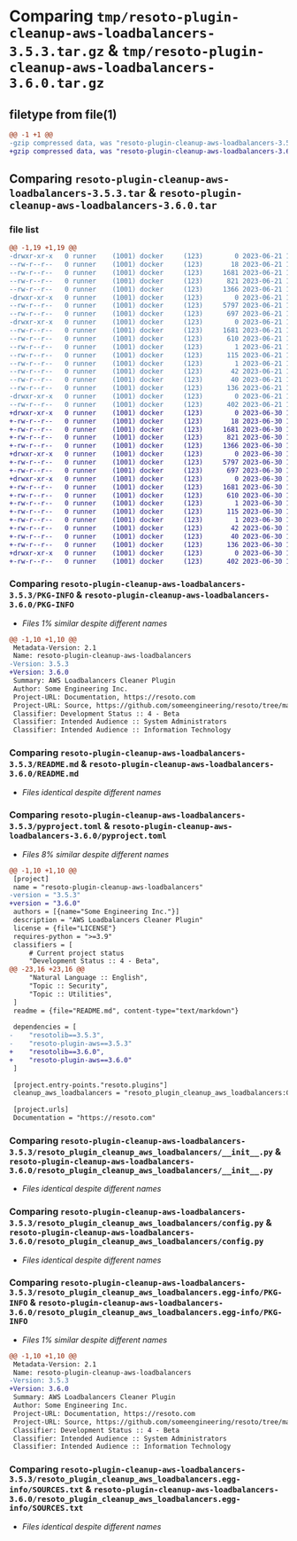 # Comparing `tmp/resoto-plugin-cleanup-aws-loadbalancers-3.5.3.tar.gz` & `tmp/resoto-plugin-cleanup-aws-loadbalancers-3.6.0.tar.gz`

## filetype from file(1)

```diff
@@ -1 +1 @@
-gzip compressed data, was "resoto-plugin-cleanup-aws-loadbalancers-3.5.3.tar", last modified: Wed Jun 21 14:25:55 2023, max compression
+gzip compressed data, was "resoto-plugin-cleanup-aws-loadbalancers-3.6.0.tar", last modified: Fri Jun 30 19:23:32 2023, max compression
```

## Comparing `resoto-plugin-cleanup-aws-loadbalancers-3.5.3.tar` & `resoto-plugin-cleanup-aws-loadbalancers-3.6.0.tar`

### file list

```diff
@@ -1,19 +1,19 @@
-drwxr-xr-x   0 runner    (1001) docker     (123)        0 2023-06-21 14:25:55.774387 resoto-plugin-cleanup-aws-loadbalancers-3.5.3/
--rw-r--r--   0 runner    (1001) docker     (123)       18 2023-06-21 14:22:49.000000 resoto-plugin-cleanup-aws-loadbalancers-3.5.3/MANIFEST.in
--rw-r--r--   0 runner    (1001) docker     (123)     1681 2023-06-21 14:25:55.774387 resoto-plugin-cleanup-aws-loadbalancers-3.5.3/PKG-INFO
--rw-r--r--   0 runner    (1001) docker     (123)      821 2023-06-21 14:22:49.000000 resoto-plugin-cleanup-aws-loadbalancers-3.5.3/README.md
--rw-r--r--   0 runner    (1001) docker     (123)     1366 2023-06-21 14:22:49.000000 resoto-plugin-cleanup-aws-loadbalancers-3.5.3/pyproject.toml
-drwxr-xr-x   0 runner    (1001) docker     (123)        0 2023-06-21 14:25:55.770388 resoto-plugin-cleanup-aws-loadbalancers-3.5.3/resoto_plugin_cleanup_aws_loadbalancers/
--rw-r--r--   0 runner    (1001) docker     (123)     5797 2023-06-21 14:22:49.000000 resoto-plugin-cleanup-aws-loadbalancers-3.5.3/resoto_plugin_cleanup_aws_loadbalancers/__init__.py
--rw-r--r--   0 runner    (1001) docker     (123)      697 2023-06-21 14:22:49.000000 resoto-plugin-cleanup-aws-loadbalancers-3.5.3/resoto_plugin_cleanup_aws_loadbalancers/config.py
-drwxr-xr-x   0 runner    (1001) docker     (123)        0 2023-06-21 14:25:55.774387 resoto-plugin-cleanup-aws-loadbalancers-3.5.3/resoto_plugin_cleanup_aws_loadbalancers.egg-info/
--rw-r--r--   0 runner    (1001) docker     (123)     1681 2023-06-21 14:25:55.000000 resoto-plugin-cleanup-aws-loadbalancers-3.5.3/resoto_plugin_cleanup_aws_loadbalancers.egg-info/PKG-INFO
--rw-r--r--   0 runner    (1001) docker     (123)      610 2023-06-21 14:25:55.000000 resoto-plugin-cleanup-aws-loadbalancers-3.5.3/resoto_plugin_cleanup_aws_loadbalancers.egg-info/SOURCES.txt
--rw-r--r--   0 runner    (1001) docker     (123)        1 2023-06-21 14:25:55.000000 resoto-plugin-cleanup-aws-loadbalancers-3.5.3/resoto_plugin_cleanup_aws_loadbalancers.egg-info/dependency_links.txt
--rw-r--r--   0 runner    (1001) docker     (123)      115 2023-06-21 14:25:55.000000 resoto-plugin-cleanup-aws-loadbalancers-3.5.3/resoto_plugin_cleanup_aws_loadbalancers.egg-info/entry_points.txt
--rw-r--r--   0 runner    (1001) docker     (123)        1 2023-06-21 14:24:07.000000 resoto-plugin-cleanup-aws-loadbalancers-3.5.3/resoto_plugin_cleanup_aws_loadbalancers.egg-info/not-zip-safe
--rw-r--r--   0 runner    (1001) docker     (123)       42 2023-06-21 14:25:55.000000 resoto-plugin-cleanup-aws-loadbalancers-3.5.3/resoto_plugin_cleanup_aws_loadbalancers.egg-info/requires.txt
--rw-r--r--   0 runner    (1001) docker     (123)       40 2023-06-21 14:25:55.000000 resoto-plugin-cleanup-aws-loadbalancers-3.5.3/resoto_plugin_cleanup_aws_loadbalancers.egg-info/top_level.txt
--rw-r--r--   0 runner    (1001) docker     (123)      136 2023-06-21 14:25:55.774387 resoto-plugin-cleanup-aws-loadbalancers-3.5.3/setup.cfg
-drwxr-xr-x   0 runner    (1001) docker     (123)        0 2023-06-21 14:25:55.774387 resoto-plugin-cleanup-aws-loadbalancers-3.5.3/test/
--rw-r--r--   0 runner    (1001) docker     (123)      402 2023-06-21 14:22:49.000000 resoto-plugin-cleanup-aws-loadbalancers-3.5.3/test/test_config.py
+drwxr-xr-x   0 runner    (1001) docker     (123)        0 2023-06-30 19:23:32.497486 resoto-plugin-cleanup-aws-loadbalancers-3.6.0/
+-rw-r--r--   0 runner    (1001) docker     (123)       18 2023-06-30 19:19:44.000000 resoto-plugin-cleanup-aws-loadbalancers-3.6.0/MANIFEST.in
+-rw-r--r--   0 runner    (1001) docker     (123)     1681 2023-06-30 19:23:32.497486 resoto-plugin-cleanup-aws-loadbalancers-3.6.0/PKG-INFO
+-rw-r--r--   0 runner    (1001) docker     (123)      821 2023-06-30 19:19:44.000000 resoto-plugin-cleanup-aws-loadbalancers-3.6.0/README.md
+-rw-r--r--   0 runner    (1001) docker     (123)     1366 2023-06-30 19:19:44.000000 resoto-plugin-cleanup-aws-loadbalancers-3.6.0/pyproject.toml
+drwxr-xr-x   0 runner    (1001) docker     (123)        0 2023-06-30 19:23:32.497486 resoto-plugin-cleanup-aws-loadbalancers-3.6.0/resoto_plugin_cleanup_aws_loadbalancers/
+-rw-r--r--   0 runner    (1001) docker     (123)     5797 2023-06-30 19:19:44.000000 resoto-plugin-cleanup-aws-loadbalancers-3.6.0/resoto_plugin_cleanup_aws_loadbalancers/__init__.py
+-rw-r--r--   0 runner    (1001) docker     (123)      697 2023-06-30 19:19:44.000000 resoto-plugin-cleanup-aws-loadbalancers-3.6.0/resoto_plugin_cleanup_aws_loadbalancers/config.py
+drwxr-xr-x   0 runner    (1001) docker     (123)        0 2023-06-30 19:23:32.497486 resoto-plugin-cleanup-aws-loadbalancers-3.6.0/resoto_plugin_cleanup_aws_loadbalancers.egg-info/
+-rw-r--r--   0 runner    (1001) docker     (123)     1681 2023-06-30 19:23:32.000000 resoto-plugin-cleanup-aws-loadbalancers-3.6.0/resoto_plugin_cleanup_aws_loadbalancers.egg-info/PKG-INFO
+-rw-r--r--   0 runner    (1001) docker     (123)      610 2023-06-30 19:23:32.000000 resoto-plugin-cleanup-aws-loadbalancers-3.6.0/resoto_plugin_cleanup_aws_loadbalancers.egg-info/SOURCES.txt
+-rw-r--r--   0 runner    (1001) docker     (123)        1 2023-06-30 19:23:32.000000 resoto-plugin-cleanup-aws-loadbalancers-3.6.0/resoto_plugin_cleanup_aws_loadbalancers.egg-info/dependency_links.txt
+-rw-r--r--   0 runner    (1001) docker     (123)      115 2023-06-30 19:23:32.000000 resoto-plugin-cleanup-aws-loadbalancers-3.6.0/resoto_plugin_cleanup_aws_loadbalancers.egg-info/entry_points.txt
+-rw-r--r--   0 runner    (1001) docker     (123)        1 2023-06-30 19:21:18.000000 resoto-plugin-cleanup-aws-loadbalancers-3.6.0/resoto_plugin_cleanup_aws_loadbalancers.egg-info/not-zip-safe
+-rw-r--r--   0 runner    (1001) docker     (123)       42 2023-06-30 19:23:32.000000 resoto-plugin-cleanup-aws-loadbalancers-3.6.0/resoto_plugin_cleanup_aws_loadbalancers.egg-info/requires.txt
+-rw-r--r--   0 runner    (1001) docker     (123)       40 2023-06-30 19:23:32.000000 resoto-plugin-cleanup-aws-loadbalancers-3.6.0/resoto_plugin_cleanup_aws_loadbalancers.egg-info/top_level.txt
+-rw-r--r--   0 runner    (1001) docker     (123)      136 2023-06-30 19:23:32.497486 resoto-plugin-cleanup-aws-loadbalancers-3.6.0/setup.cfg
+drwxr-xr-x   0 runner    (1001) docker     (123)        0 2023-06-30 19:23:32.497486 resoto-plugin-cleanup-aws-loadbalancers-3.6.0/test/
+-rw-r--r--   0 runner    (1001) docker     (123)      402 2023-06-30 19:19:44.000000 resoto-plugin-cleanup-aws-loadbalancers-3.6.0/test/test_config.py
```

### Comparing `resoto-plugin-cleanup-aws-loadbalancers-3.5.3/PKG-INFO` & `resoto-plugin-cleanup-aws-loadbalancers-3.6.0/PKG-INFO`

 * *Files 1% similar despite different names*

```diff
@@ -1,10 +1,10 @@
 Metadata-Version: 2.1
 Name: resoto-plugin-cleanup-aws-loadbalancers
-Version: 3.5.3
+Version: 3.6.0
 Summary: AWS Loadbalancers Cleaner Plugin
 Author: Some Engineering Inc.
 Project-URL: Documentation, https://resoto.com
 Project-URL: Source, https://github.com/someengineering/resoto/tree/main/plugins/cleanup_aws_loadbalancers
 Classifier: Development Status :: 4 - Beta
 Classifier: Intended Audience :: System Administrators
 Classifier: Intended Audience :: Information Technology
```

### Comparing `resoto-plugin-cleanup-aws-loadbalancers-3.5.3/README.md` & `resoto-plugin-cleanup-aws-loadbalancers-3.6.0/README.md`

 * *Files identical despite different names*

### Comparing `resoto-plugin-cleanup-aws-loadbalancers-3.5.3/pyproject.toml` & `resoto-plugin-cleanup-aws-loadbalancers-3.6.0/pyproject.toml`

 * *Files 8% similar despite different names*

```diff
@@ -1,10 +1,10 @@
 [project]
 name = "resoto-plugin-cleanup-aws-loadbalancers"
-version = "3.5.3"
+version = "3.6.0"
 authors = [{name="Some Engineering Inc."}]
 description = "AWS Loadbalancers Cleaner Plugin"
 license = {file="LICENSE"}
 requires-python = ">=3.9"
 classifiers = [
     # Current project status
     "Development Status :: 4 - Beta",
@@ -23,16 +23,16 @@
     "Natural Language :: English",
     "Topic :: Security",
     "Topic :: Utilities",
 ]
 readme = {file="README.md", content-type="text/markdown"}
 
 dependencies = [
-    "resotolib==3.5.3",
-    "resoto-plugin-aws==3.5.3"
+    "resotolib==3.6.0",
+    "resoto-plugin-aws==3.6.0"
 ]
 
 [project.entry-points."resoto.plugins"]
 cleanup_aws_loadbalancers = "resoto_plugin_cleanup_aws_loadbalancers:CleanupAWSLoadbalancersPlugin"
 
 [project.urls]
 Documentation = "https://resoto.com"
```

### Comparing `resoto-plugin-cleanup-aws-loadbalancers-3.5.3/resoto_plugin_cleanup_aws_loadbalancers/__init__.py` & `resoto-plugin-cleanup-aws-loadbalancers-3.6.0/resoto_plugin_cleanup_aws_loadbalancers/__init__.py`

 * *Files identical despite different names*

### Comparing `resoto-plugin-cleanup-aws-loadbalancers-3.5.3/resoto_plugin_cleanup_aws_loadbalancers/config.py` & `resoto-plugin-cleanup-aws-loadbalancers-3.6.0/resoto_plugin_cleanup_aws_loadbalancers/config.py`

 * *Files identical despite different names*

### Comparing `resoto-plugin-cleanup-aws-loadbalancers-3.5.3/resoto_plugin_cleanup_aws_loadbalancers.egg-info/PKG-INFO` & `resoto-plugin-cleanup-aws-loadbalancers-3.6.0/resoto_plugin_cleanup_aws_loadbalancers.egg-info/PKG-INFO`

 * *Files 1% similar despite different names*

```diff
@@ -1,10 +1,10 @@
 Metadata-Version: 2.1
 Name: resoto-plugin-cleanup-aws-loadbalancers
-Version: 3.5.3
+Version: 3.6.0
 Summary: AWS Loadbalancers Cleaner Plugin
 Author: Some Engineering Inc.
 Project-URL: Documentation, https://resoto.com
 Project-URL: Source, https://github.com/someengineering/resoto/tree/main/plugins/cleanup_aws_loadbalancers
 Classifier: Development Status :: 4 - Beta
 Classifier: Intended Audience :: System Administrators
 Classifier: Intended Audience :: Information Technology
```

### Comparing `resoto-plugin-cleanup-aws-loadbalancers-3.5.3/resoto_plugin_cleanup_aws_loadbalancers.egg-info/SOURCES.txt` & `resoto-plugin-cleanup-aws-loadbalancers-3.6.0/resoto_plugin_cleanup_aws_loadbalancers.egg-info/SOURCES.txt`

 * *Files identical despite different names*

